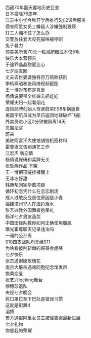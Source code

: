西藏70年翻天覆地历史巨变  
日本投降76周年  
江苏中小学今秋开学后推行5加2课后服务  
侵害阿里女员工嫌疑人涉嫌强制猥亵  
打工人绷不住了怎么办  
交警放任爱犬咬死猫咪被停职  
兔子暴力  
郭美美所售70元一粒减肥糖成本仅5毛  
快乐大本营预告  
于途乔晶晶甜蜜比心  
七夕朋友圈  
丈夫去世婆婆独吞百万赔款获刑  
李柄熹晒和张雨绮视频截图  
王一博对布布是真爱  
杨倩说要带全红婵去抓娃娃  
荣耀夫妇一起看烟花  
连锁品牌创始人驾驶蔚来ES8车祸逝世  
美国宇航员或为早日返回地球破坏飞船  
外卖员进小区2分钟被隔离14天  
恶魔法官  
蔚来  
美驻阿富汗大使馆销毁机密材料  
霍尊发文告别演艺工作  
江宏杰 新恋情  
杨倩说保研和奖牌无关  
张哲瀚作品 下架  
王一博把项链挂裤腰上  
王冰冰好甜  
韩庚帮刘宪华戴项链  
循环初恋凭什么在恋恋剧场  
成人过敏反应首位原因是小麦  
福建漳州17人在海边落水  
张艺兴教外国舞者抱拳礼  
杨洋七夕男友造型  
中国田径队教你如何正确使用腹肌  
曝光霍尊聊天记录违法吗  
一诺的公孙离  
S10四支战队均无缘S11  
为啥看披荆斩棘的哥哥会想哭  
七夕快乐  
张杰送谢娜玫瑰花  
南京大屠杀遇难同胞纪念馆发声  
换乘恋爱  
张艺兴locking舞台  
徐穗珍退队  
央视七夕晚会  
将口罩拉至下巴处是错误习惯  
这就是街舞4  
滔搏  
警方通报阿里女员工被侵害案最新进展  
七夕礼物  
你是我的荣耀  
